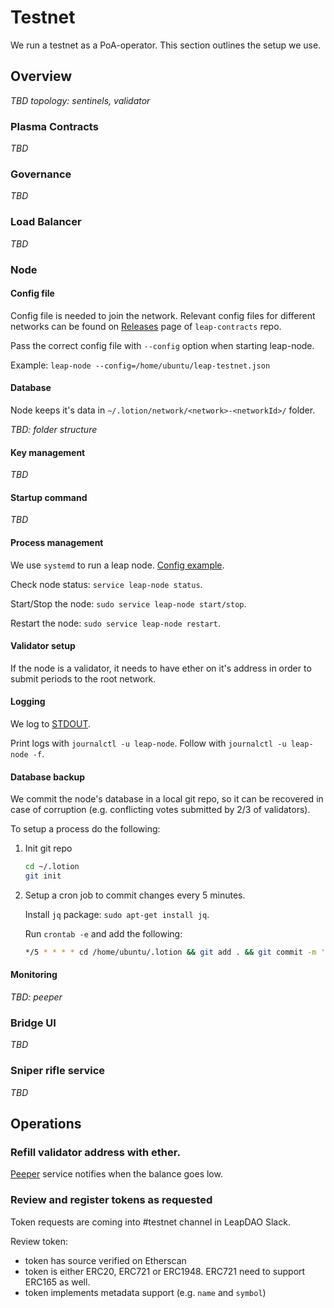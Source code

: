 # Testnet

We run a testnet as a PoA-operator. This section outlines the setup we use.

## Overview

_TBD topology: sentinels, validator_

### Plasma Contracts

_TBD_

### Governance

_TBD_

### Load Balancer

_TBD_

### Node

#### Config file

Config file is needed to join the network. Relevant config files for different networks can be found on [Releases](https://github.com/leapdao/leap-contracts/releases) page of `leap-contracts` repo.

Pass the correct config file with `--config` option when starting leap-node.

Example: `leap-node --config=/home/ubuntu/leap-testnet.json`

#### Database

Node keeps it's data in `~/.lotion/network/<network>-<networkId>/` folder.

_TBD: folder structure_


#### Key management

_TBD_

#### Startup command

_TBD_

#### Process management

We use `systemd` to run a leap node.
[Config example](https://github.com/leapdao/leap-node/blob/master/setup/cloud/leap.systemd.service).

Check node status: `service leap-node status`.

Start/Stop the node: `sudo service leap-node start/stop`.

Restart the node: `sudo service leap-node restart`.

#### Validator setup

If the node is a validator, it needs to have ether on it's address in order to submit periods to the root network.

#### Logging

We log to [STDOUT](https://12factor.net/logs).

Print logs with `journalctl -u leap-node`.
Follow with `journalctl -u leap-node -f`.

#### Database backup

We commit the node's database in a local git repo, so it can be recovered in case of corruption (e.g. conflicting votes submitted by 2/3 of validators).

To setup a process do the following:

1. Init git repo

   ```sh
   cd ~/.lotion
   git init
   ```

2. Setup a cron job to commit changes every 5 minutes.

   Install `jq` package: `sudo apt-get install jq`.

   Run `crontab -e` and add the following:

   ```sh
   */5 * * * * cd /home/ubuntu/.lotion && git add . && git commit -m 'Block height '`curl -s localhost:26659/status | jq .result.sync_info.latest_block_height | sed s/\"//g`
   ```

#### Monitoring

_TBD: peeper_

### Bridge UI

_TBD_

### Sniper rifle service

_TBD_

## Operations

### Refill validator address with ether.
[Peeper](#Monitoring]) service notifies when the balance goes low.

### Review and register tokens as requested

Token requests are coming into #testnet channel in LeapDAO Slack.

Review token:
- token has source verified on Etherscan
- token is either ERC20, ERC721 or ERC1948. ERC721 need to support ERC165 as well.
- token implements metadata support (e.g. `name` and `symbol`)